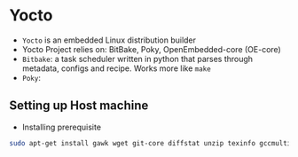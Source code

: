 # Yocto

- `Yocto` is an embedded Linux distribution builder
- Yocto Project relies on: BitBake, Poky, OpenEmbedded-core (OE-core)
- `Bitbake`: a task scheduler written in python that parses through metadata, configs and recipe. Works more like `make`
- `Poky`:

## Setting up Host machine
- Installing prerequisite
```sh
sudo apt-get install gawk wget git-core diffstat unzip texinfo gccmultilib build-essential chrpath socat libsdl1.2-dev xterm bmap-tools make xsltproc docbook-utils fop dblatex xmlto cpio python python3 python3-pip python3-pexpect xz-utils debianutils iputils-ping python-git bmap-tools python3-git curl parted dosfstools mtools gnupg autoconf automake libtool libglib2.0-dev python-gtk2 bsdmainutils screen libstdc++-5-dev libx11-dev
```

